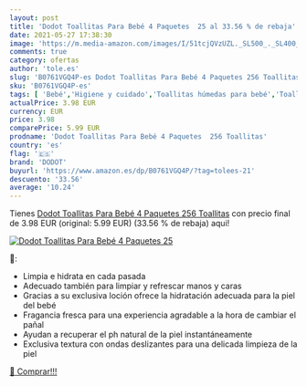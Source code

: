 ```yaml
---
layout: post
title: 'Dodot Toallitas Para Bebé 4 Paquetes  25 al 33.56 % de rebaja'
date: 2021-05-27 17:38:30
image: 'https://m.media-amazon.com/images/I/51tcjQVzUZL._SL500_._SL400_.jpg'
comments: true
category: ofertas
author: 'tole.es'
slug: 'B0761VGQ4P-es Dodot Toallitas Para Bebé 4 Paquetes 256 Toallitas'
sku: 'B0761VGQ4P-es'
tags: [ 'Bebé','Higiene y cuidado','Toallitas húmedas para bebé','Toallitas y accesorios para bebé','bebé','dodot', ]
actualPrice: 3.98 EUR
currency: EUR
price: 3.98
comparePrice: 5.99 EUR
prodname: 'Dodot Toallitas Para Bebé 4 Paquetes  256 Toallitas'
country: 'es'
flag: '🇪🇸'
brand: 'DODOT'
buyurl: 'https://www.amazon.es/dp/B0761VGQ4P/?tag=tolees-21'
descuento: '33.56'
average: '10.24'
---
```


Tienes [Dodot Toallitas Para Bebé 4 Paquetes  256 Toallitas](https://www.amazon.es/dp/B0761VGQ4P/?tag=tolees-21) con precio final de  3.98 EUR (original: 5.99 EUR) (33.56 %  de rebaja) aqui!

[![Dodot Toallitas Para Bebé 4 Paquetes  25](https://m.media-amazon.com/images/I/51tcjQVzUZL._SL500_._SL400_.jpg)](https://www.amazon.es/dp/B0761VGQ4P/?tag=tolees-21)

🔎:

- Limpia e hidrata en cada pasada
- Adecuado también para limpiar y refrescar manos y caras
- Gracias a su exclusiva loción ofrece la hidratación adecuada para la piel del bebé
- Fragancia fresca para una experiencia agradable a la hora de cambiar el pañal
- Ayudan a recuperar el ph natural de la piel instantáneamente
- Exclusiva textura con ondas deslizantes para una delicada limpieza de la piel

[🛒 Comprar!!!](https://www.amazon.es/dp/B0761VGQ4P/?tag=tolees-21)
